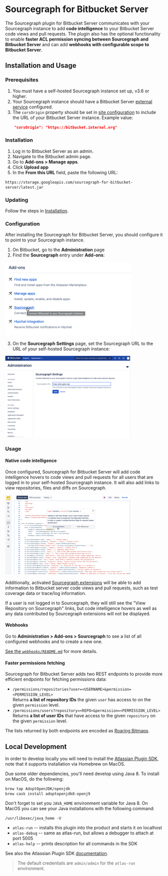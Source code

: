 # Sourcegraph for Bitbucket Server

The Sourcegraph plugin for Bitbucket Server communicates with your Sourcegraph instance to add **code intelligence** to your Bitbucket Server code views and pull requests. The plugin also has the optional functionality to enable **faster ACL permission syncing between Sourcegraph and Bitbucket Server** and can add **webhooks with configurable scope to Bitbucket Server**.

## Installation and Usage

### Prerequisites

1. You must have a self-hosted Sourcegraph instance set up, v3.6 or higher.
2. Your Sourcegraph instance should have a Bitbucket Server [external service](https://docs.sourcegraph.com/admin/external_service/bitbucket_server) configured.
3. The `corsOrigin` property should be set in [site configuration](https://docs.sourcegraph.com/admin/config/site_config) to include the URL of your Bitbucket Server instance. Example value:

```json
    "corsOrigin": "https://bitbucket.internal.org"
```

### Installation

1. Log in to Bitbucket Server as an admin.
2. Navigate to the Bitbucket admin page.
3. Go to **Add-ons > Manage apps**.
4. Click **Upload app**
5. In the **From this URL** field, paste the following URL:

```
https://storage.googleapis.com/sourcegraph-for-bitbucket-server/latest.jar
```

### Updating

Follow the steps in [Installation](#installation).

### Configuration

After installing the Sourcegraph for Bitbucket Server, you should configure it to point to your Sourcegraph instance.

1. On Bitbucket, go to the **Administration** page
2. Find the **Sourcegraph** entry under **Add-ons**:

<img src="img/add-ons.png" alt="Add-ons" width="400px"/>

3. On the **Sourcegraph Settings** page, set the Sourcegraph URL to the URL of your self-hosted Sourcegraph instance:

<img src="img/sourcegraph-settings.png" alt="Add-ons" width="400px"/>

### Usage

#### Native code intelligence

Once configured, Sourcegraph for Bitbucket Server will add code intelligence hovers to code views and pull requests for all users that are logged in to your self-hosted Sourcegraph instance. It will also add links to view repositories, files and diffs on Sourcegraph.

<img src="img/code-intelligence.png" alt="Code intelligence" width="400px"/>

Additionally, activated [Sourcegraph extensions](https://docs.sourcegraph.com/extensions) will be able to add information to Bitbucket server code views and pull requests, such as test coverage data or trace/log information.

If a user is not logged in to Sourcegraph, they will still see the "View Repository on Sourcegraph" links, but code intelligence hovers as well as any data contributed by Sourcegraph extensions will not be displayed.

#### Webhooks

Go to **Administration > Add-ons > Sourcegraph** to see a list of all configured webhooks and to create a new one.

[See the `webhooks/README.md`](https://github.com/sourcegraph/bitbucket-server-plugin/tree/master/src/main/java/com/sourcegraph/webhook) for more details.

#### Faster permissions fetching

Sourcegraph for Bitbucket Server adds two REST endpoints to provide more efficient endpoints for fetching permissions data:

- `/permissions/repositories?user=<USERNAME>&permission=<PERMISSION_LEVEL>`<br /> Returns **a list of repository IDs** the given `user` has access to on the given `permission` level.
- `/permissions/users?repository=<REPO>&permission=<PERMISSION_LEVEL>`<br /> Returns **a list of user IDs** that have access to the given `repository` on the given `permission` level.

The lists returned by both endpoints are encoded as [Roaring Bitmaps](https://roaringbitmap.org/).

## Local Development

In order to develop locally you will need to install the [Atlassian Plugin SDK](https://developer.atlassian.com/server/framework/atlassian-sdk/downloads/), note that it supports installation via Homebrew on MacOS.

Due some older dependencies, you'll need develop using Java 8. To install on MacOS, do the following:

```
brew tap AdoptOpenJDK/openjdk
brew cask install adoptopenjdk8-openj9
```

Don't forget to set you `JAVA_HOME` environment variable for Java 8. On MacOS you can see your Java installations with the following command:

```aidl
/usr/libexec/java_home -V
```

-   `atlas-run` -- installs this plugin into the product and starts it on localhost
-   `atlas-debug` -- same as atlas-run, but allows a debugger to attach at port 5005
-   `atlas-help` -- prints description for all commands in the SDK

See also the Atlassian Plugin SDK [documentation](https://developer.atlassian.com/display/DOCS/Introduction+to+the+Atlassian+Plugin+SDK).

> The default credentials are `admin/admin` for the `atlas-run` environment.
